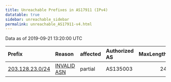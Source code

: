 ```yaml
---
title: Unreachable Prefixes in AS17911 (IPv4)
datatable: true
sidebar: unreachable_sidebar
permalink: unreachable_AS17911-v4.html
---
```


Data as of 2019-09-21 13:20:00 UTC


<div class="datatable-begin"></div>

| Prefix                                                   | Reason                                                                                                 | affected   | Authorized AS   |   MaxLength | Anchor                                       |   unreachable /24s |
|:---------------------------------------------------------|:-------------------------------------------------------------------------------------------------------|:-----------|:----------------|------------:|:---------------------------------------------|-------------------:|
| [203.128.23.0/24](https://stat.ripe.net/203.128.23.0/24) | [INVALID ASN](https://rpki-validator.ripe.net/announcement-preview?asn=AS17911&prefix=203.128.23.0/24) | partial    | AS135003        |          24 | [APNIC](unreachable_APNIC_RPKI_Root-v4.html) |                  1 |

<div class="datatable-end"></div>